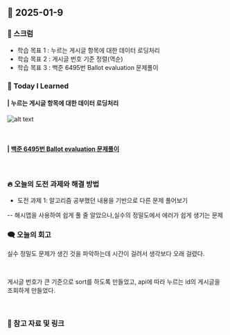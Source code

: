## 📆 2025-01-9

### 🔔 스크럼

- 학습 목표 1 : 누르는 게시글 항목에 대한 데이터 로딩처리
- 학습 목표 2 : 게시글 번호 기준 정렬(역순)
- 학습 목표 3 : 백준 6495번 Ballot evaluation 문제풀이
  <br/>



### 🚀 Today I Learned


#### | 누르는 게시글 항목에 대한 데이터 로딩처리
![alt text](image-3.png)

<br/>

#### | [백준 6495번 Ballot evaluation 문제풀이](https://github.com/availrum/newb/blob/main/Ballotevaluation.cpp)

<br/>

### 🔥 오늘의 도전 과제와 해결 방법

- 도전 과제 1: 알고리즘 공부했던 내용을 기반으로 다른 문제 풀어보기
  <br/>

-- 해시맵을 사용하여 쉽게 풀 줄 알았으나,실수의 정밀도에서 에러가 쉽게 생기는 문제
  

### 🗨️ 오늘의 회고

<!--
- 오늘의 학습 경험에 대한 자유로운 생각이나 느낀 점을 기록합니다.
- 성공적인 점, 개선해야 할 점, 새롭게 시도하고 싶은 방법 등을 포함할 수 있습니다.-->

실수 정밀도 문제가 생긴 것을 파악하는데 시간이 걸려서 생각보다 오래 걸렸다.

<br/>

게시글 번호가 큰 기준으로 sort를 하도록 만들었고, api에 따라 누르는 id의 게시글을 조회하게 만들었다.

<br/>


### 📰 참고 자료 및 링크
